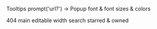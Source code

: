 Tooltips
prompt('url?') -> Popup
font & font sizes & colors

404
main editable width
search
starred & owned
